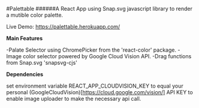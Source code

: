 #Palettable
######A React App using Snap.svg javascript library to render a mutible color palette.

Live Demo: https://palettable.herokuapp.com/


**Main Features**

-Palate Selector using ChromePicker from the 'react-color' package.
-Image color selector powered by Google Cloud Vision API. 
-Drag functions from Snap.svg 'snapsvg-cjs'

**Dependencies**

set environment variable REACT_APP_CLOUDVISION_KEY to equal your personal (GoogleCloudVision)[https://cloud.google.com/vision/] API KEY to enable image uploader to make the necessary api call.
